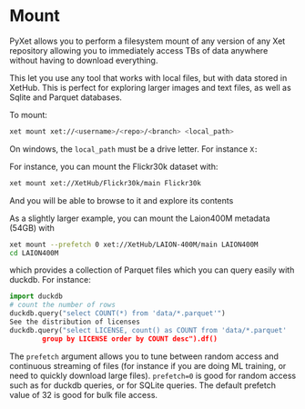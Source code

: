 # Mount

PyXet allows you to perform a filesystem mount of any version of any Xet repository
allowing you to immediately access TBs of data anywhere without having to download 
everything.

This let you use any tool that works with local files, but with data stored in
XetHub.  This is perfect for exploring larger images and text files, as well as 
Sqlite and Parquet databases.

To mount:
```bash
xet mount xet://<username>/<repo>/<branch> <local_path>
```

On windows, the `local_path` must be a drive letter. For instance `X:`

For instance, you can mount the Flickr30k dataset with:

```bash
xet mount xet://XetHub/Flickr30k/main Flickr30k
```
And you will be able to browse to it and explore its contents

As a slightly larger example, you can mount the Laion400M metadata (54GB) with 
```bash
xet mount --prefetch 0 xet://XetHub/LAION-400M/main LAION400M 
cd LAION400M
```
which provides a collection of Parquet files which you can query
easily with duckdb. For instance:

```python
import duckdb
# count the number of rows
duckdb.query("select COUNT(*) from 'data/*.parquet'")
See the distribution of licenses
duckdb.query("select LICENSE, count() as COUNT from 'data/*.parquet' 
        group by LICENSE order by COUNT desc").df()
```

The `prefetch` argument allows you to tune between random access and continuous
streaming of files (for instance if you are doing ML training, or need to
quickly download large files). `prefetch=0` is good for random access
such as for duckdb queries, or for SQLite queries. The default prefetch
value of 32 is good for bulk file access.
